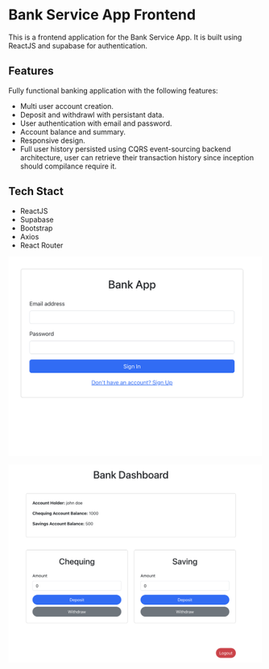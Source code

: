 # Bank Service App Frontend
This is a frontend application for the Bank Service App. It is built using ReactJS and supabase for authentication.

## Features
Fully functional banking application with the following features:
- Multi user account creation.
- Deposit and withdrawl with persistant data.
- User authentication with email and password.
- Account balance and summary.
- Responsive design.
- Full user history persisted using CQRS event-sourcing backend architecture, user can retrieve their transaction history since inception should compilance require it.

## Tech Stact
- ReactJS
- Supabase
- Bootstrap
- Axios
- React Router

![Bank Login](public/bank-app-login.png)

![Bank Dashboard](public/bank-dashboard.png)